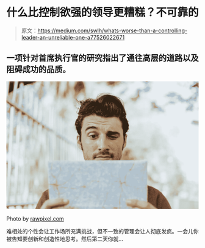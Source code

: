 # 什么比控制欲强的领导更糟糕？不可靠的

> 原文：<https://medium.com/swlh/whats-worse-than-a-controlling-leader-an-unreliable-one-a77526022671>

## 一项针对首席执行官的研究指出了通往高层的道路以及阻碍成功的品质。

![](img/df9ec9ae313f171308ed63695f0dabdf.png)

Photo by [rawpixel.com](https://www.pexels.com/@rawpixel?utm_content=attributionCopyText&utm_medium=referral&utm_source=pexels)

难相处的个性会让工作场所充满挑战，但不一致的管理会让人彻底发疯。一会儿你被告知要创新和创造性地思考。然后第二天你就…